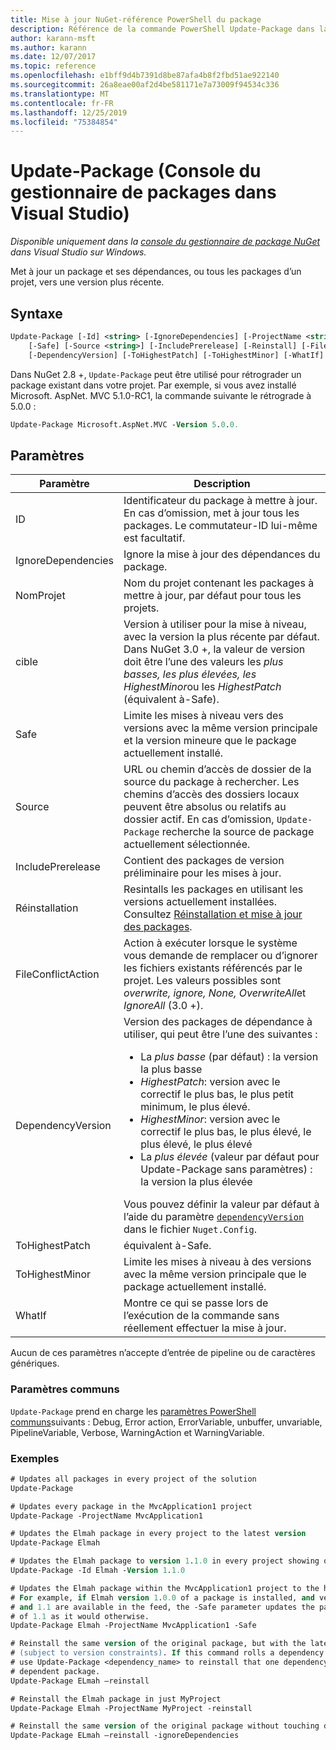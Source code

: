 ```yaml
---
title: Mise à jour NuGet-référence PowerShell du package
description: Référence de la commande PowerShell Update-Package dans la console du gestionnaire de package NuGet dans Visual Studio.
author: karann-msft
ms.author: karann
ms.date: 12/07/2017
ms.topic: reference
ms.openlocfilehash: e1bff9d4b7391d8be87afa4b8f2fbd51ae922140
ms.sourcegitcommit: 26a8eae00af2d4be581171e7a73009f94534c336
ms.translationtype: MT
ms.contentlocale: fr-FR
ms.lasthandoff: 12/25/2019
ms.locfileid: "75384854"
---
```

# <a name="update-package-package-manager-console-in-visual-studio"></a>Update-Package (Console du gestionnaire de packages dans Visual Studio)

*Disponible uniquement dans la [console du gestionnaire de package NuGet](../../consume-packages/install-use-packages-powershell.md) dans Visual Studio sur Windows.*

Met à jour un package et ses dépendances, ou tous les packages d’un projet, vers une version plus récente.

## <a name="syntax"></a>Syntaxe

```ps
Update-Package [-Id] <string> [-IgnoreDependencies] [-ProjectName <string>] [-Version <string>]
    [-Safe] [-Source <string>] [-IncludePrerelease] [-Reinstall] [-FileConflictAction]
    [-DependencyVersion] [-ToHighestPatch] [-ToHighestMinor] [-WhatIf] [<CommonParameters>]
```

Dans NuGet 2.8 +, `Update-Package` peut être utilisé pour rétrograder un package existant dans votre projet. Par exemple, si vous avez installé Microsoft. AspNet. MVC 5.1.0-RC1, la commande suivante le rétrograde à 5.0.0 :

```ps
Update-Package Microsoft.AspNet.MVC -Version 5.0.0.
```

## <a name="parameters"></a>Paramètres

|  Paramètre | Description |
| --- | --- |
| ID | Identificateur du package à mettre à jour. En cas d’omission, met à jour tous les packages. Le commutateur-ID lui-même est facultatif. |
| IgnoreDependencies | Ignore la mise à jour des dépendances du package. |
| NomProjet | Nom du projet contenant les packages à mettre à jour, par défaut pour tous les projets. |
| cible | Version à utiliser pour la mise à niveau, avec la version la plus récente par défaut. Dans NuGet 3.0 +, la valeur de version doit être l’une des valeurs les *plus basses, les plus élevées, les HighestMinor*ou les *HighestPatch* (équivalent à-Safe). |
| Safe | Limite les mises à niveau vers des versions avec la même version principale et la version mineure que le package actuellement installé. |
| Source | URL ou chemin d’accès de dossier de la source du package à rechercher. Les chemins d’accès des dossiers locaux peuvent être absolus ou relatifs au dossier actif. En cas d’omission, `Update-Package` recherche la source de package actuellement sélectionnée. |
| IncludePrerelease | Contient des packages de version préliminaire pour les mises à jour. |
| Réinstallation | Resintalls les packages en utilisant les versions actuellement installées. Consultez [Réinstallation et mise à jour des packages](../../consume-packages/reinstalling-and-updating-packages.md). |
| FileConflictAction | Action à exécuter lorsque le système vous demande de remplacer ou d’ignorer les fichiers existants référencés par le projet. Les valeurs possibles sont *overwrite, ignore, None, OverwriteAll*et *IgnoreAll* (3.0 +). |
| DependencyVersion | Version des packages de dépendance à utiliser, qui peut être l’une des suivantes :<br/><ul><li>La *plus basse* (par défaut) : la version la plus basse</li><li>*HighestPatch*: version avec le correctif le plus bas, le plus petit minimum, le plus élevé.</li><li>*HighestMinor*: version avec le correctif le plus bas, le plus élevé, le plus élevé, le plus élevé</li><li>La *plus élevée* (valeur par défaut pour Update-Package sans paramètres) : la version la plus élevée</li></ul>Vous pouvez définir la valeur par défaut à l’aide du paramètre [`dependencyVersion`](../nuget-config-file.md#config-section) dans le fichier `Nuget.Config`. |
| ToHighestPatch | équivalent à-Safe. |
| ToHighestMinor | Limite les mises à niveau à des versions avec la même version principale que le package actuellement installé. |
| WhatIf | Montre ce qui se passe lors de l’exécution de la commande sans réellement effectuer la mise à jour. |

Aucun de ces paramètres n’accepte d’entrée de pipeline ou de caractères génériques.

### <a name="common-parameters"></a>Paramètres communs

`Update-Package` prend en charge les [paramètres PowerShell communs](https://go.microsoft.com/fwlink/?LinkID=113216)suivants : Debug, Error action, ErrorVariable, unbuffer, unvariable, PipelineVariable, Verbose, WarningAction et WarningVariable.

### <a name="examples"></a>Exemples

```ps
# Updates all packages in every project of the solution
Update-Package

# Updates every package in the MvcApplication1 project
Update-Package -ProjectName MvcApplication1

# Updates the Elmah package in every project to the latest version
Update-Package Elmah

# Updates the Elmah package to version 1.1.0 in every project showing optional -Id usage
Update-Package -Id Elmah -Version 1.1.0

# Updates the Elmah package within the MvcApplication1 project to the highest "safe" version.
# For example, if Elmah version 1.0.0 of a package is installed, and versions 1.0.1, 1.0.2,
# and 1.1 are available in the feed, the -Safe parameter updates the package to 1.0.2 instead
# of 1.1 as it would otherwise.
Update-Package Elmah -ProjectName MvcApplication1 -Safe

# Reinstall the same version of the original package, but with the latest version of dependencies
# (subject to version constraints). If this command rolls a dependency back to an earlier version,
# use Update-Package <dependency_name> to reinstall that one dependency without affecting the
# dependent package.
Update-Package ELmah –reinstall 

# Reinstall the Elmah package in just MyProject
Update-Package Elmah -ProjectName MyProject -reinstall

# Reinstall the same version of the original package without touching dependencies.
Update-Package ELmah –reinstall -ignoreDependencies
```

